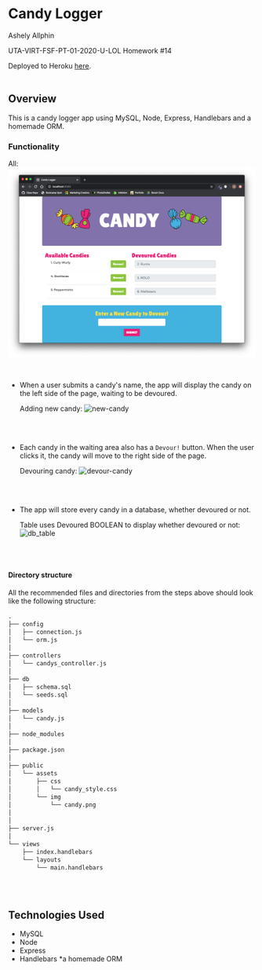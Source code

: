 Candy Logger
======


Ashely Allphin

UTA-VIRT-FSF-PT-01-2020-U-LOL Homework #14

Deployed to Heroku [here](https://candy-codingbootcamp-14.herokuapp.com/).
<br/><br/>


## Overview

This is a candy logger app using MySQL, Node, Express, Handlebars and a homemade ORM.

### Functionality

All: 
![homepage][image]

[image]: public/assets/images/candy-index.png "Homepage"  
<br/>


* When a user submits a candy's name, the app will display the candy on the left side of the page, waiting to be devoured.

    Adding new candy: 
    ![new-candy][image1]

    [image1]: public/assets/videos/new-candy.gif "Adding New Candy Action"  
<br/><br/>

* Each candy in the waiting area also has a `Devour!` button. When the user clicks it, the candy will move to the right side of the page.

    Devouring candy: 
    ![devour-candy][image2]

    [image2]: public/assets/videos/devour-candy.gif "Devouring Candy Action"  
  <br/><br/>


* The app will store every candy in a database, whether devoured or not.

    Table uses Devoured BOOLEAN to display whether devoured or not: 
    ![db_table][image3]

    [image3]: public/assets/images/db-table.png "db_table"  
<br/><br/>


#### Directory structure

All the recommended files and directories from the steps above should look like the following structure:

```
.
├── config
│   ├── connection.js
│   └── orm.js
│ 
├── controllers
│   └── candys_controller.js
│
├── db
│   ├── schema.sql
│   └── seeds.sql
│
├── models
│   └── candy.js
│ 
├── node_modules
│ 
├── package.json
│
├── public
│   └── assets
│       ├── css
│       │   └── candy_style.css
│       └── img
│           └── candy.png
│   
│
├── server.js
│
└── views
    ├── index.handlebars
    └── layouts
        └── main.handlebars
```
<br/><br/>



## Technologies Used
* MySQL
* Node 
* Express
* Handlebars
*a homemade ORM